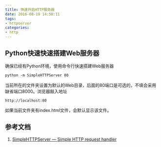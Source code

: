 ```yaml
---
title: 快速开启HTTP服务器
date: 2016-08-19 14:50:11
tags:
- httpserver
categories:
- http
---
```


## Python快速快速搭建Web服务器
确保已经有Python环境，使用命令行快速搭建Web服务器
```bash
python -m SimpleHTTPServer 80
```
当前所在的文件夹设置为默认的Web目录，后面的80端口是可选的，不填会采用缺省端口8000。浏览器敲入地址
```
http://localhost:80
```
如果当前文件夹有index.html文件，会默认显示该文件。

## 参考文档
1. [SimpleHTTPServer — Simple HTTP request handler](https://docs.python.org/2/library/simplehttpserver.html)
